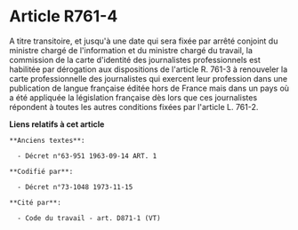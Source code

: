 # Article R761-4

A titre transitoire, et jusqu'à une date qui sera fixée par arrêté conjoint du ministre chargé de l'information et du
ministre chargé du travail, la commission de la carte d'identité des journalistes professionnels est habilitée par dérogation
aux dispositions de l'article R. 761-3 à renouveler la carte professionnelle des journalistes qui exercent leur profession
dans une publication de langue française éditée hors de France mais dans un pays où a été appliquée la législation française
dès lors que ces journalistes répondent à toutes les autres conditions fixées par l'article L. 761-2.

**Liens relatifs à cet article**

	**Anciens textes**:

	  - Décret n°63-951 1963-09-14 ART. 1

	**Codifié par**:

	  - Décret n°73-1048 1973-11-15

	**Cité par**:

	  - Code du travail - art. D871-1 (VT)
